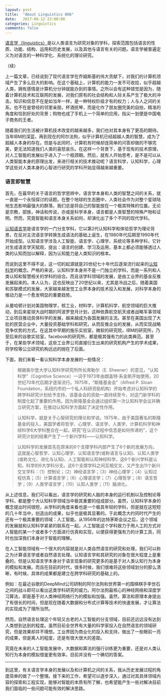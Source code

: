 ```yaml
---
layout: post
title:  "About Linguistics 006"
date:   2017-06-12 23:00:00
categories: Linguistics
comments: false
---
```


[语言学（linguistics）](https://en.wikipedia.org/wiki/Linguistics)是以人类语言为研究对象的学科，探索范围包括语言的性质、功能、结构、运用和历史发展，以及其他与语言有关的问题。语言学被普遍定义为对语言的一种科学化、系统化的理论研究。
 <!--more-->
（续）

上一篇文章，已经说到了现代语言学在乔姆斯基的伟大贡献下，对我们的计算机领域产生了多么巨大的影响。在这个基础上，计算机的能力一发不可收拾，似乎超越人类，拥有感情是计算机分分钟就能办到的事情。之所以会有这种错觉是因为，随着计算机技术和互联网的发展，对我们原有的社会结构和人际关系产生了极大的冲击。知识和信息不在是如当年一样，是一种特权阶级才有的权力；人与人之间的关系，也不在是曾经的邻里亲朋，杯酒抚琴，而是化作了朋友圈完美的自拍，精准的角度和恰到好处的背景；购物也成了手机上一个简单的应用，指尖一划便是中国电子商务的王者。

随着我们的生活被计算机技术改变的越来越多，我们也对其本身有了更高的期待。当年IBM的深蓝，再到现在的阿尔法狗，似乎计算机已经超越人类的智慧，成为了超越人本身的存在。但是与此同时，计算机有时候却连简单的问答却做的不够完美，更无法知道我们人类的喜怒哀乐。在这样一个背景下，基于现有的技术原理，对人工智能的发展似乎进入了一个瓶颈期。然后，就有人开始思考，是不是可以从人类智能本身的原理出发，来进行相关的技术推动呢？语言科学，认知科学，心理学这些对人类本身的心智进行研究的学科开始显得越来越重要。

### 语言即智慧

首先，在最早的关于语言的哲学思辨中，语言学本身和人类的智慧之间的关系，就一直是一个永恒探讨的话题。在整个地球的生态圈中，人类社会作为对整个星球陆地生态影响最强大的群落，我们总是将自己的智能放在一个极其特殊的位置。无论是宗教，部族，神话和传说，亦或是科学本身，语言都是人类智慧的特殊产物和证明。然而，究竟智能和语言本身关系如何，却演化出了多个不同的现代学科。

[认知语言学](https://en.wikipedia.org/wiki/Cognitive_linguistics)是语言学的一门分支学科，它以第2代认知科学和体验哲学为理论背景，在反对主流语言学转换生成语法的基础上诞生，在1980年代后期至1990年代开始成型。认知语言学涉及人工智能、语言学、心理学、系统论等多种学科，它针对生成语言学天赋观，提出：语言的创建、学习及运用，基本上都必须能够透过人类的认知而加以解释，因为认知能力是人类知识的根本。

而说到这里不得不说，这一切的起源就是20世纪七十年代后逐渐流行起来的[认知科学](https://en.wikipedia.org/wiki/Cognitive_science)的概念。严格的来说，认知科学本身并不是一门独立的学科，而是一系列和人类认知和智慧相关的学科的综合。而且该学科领域的发展，是由工业界的基金反推发展起来的。本人认为，这也反映出了20世纪以来，尤其是冷战之后，随着美国和苏联模式的发展，大家越来越发觉工业界本身的技术投入和发展，对科学本身的推动力是一个愈发明显的重要趋势。

从曼哈顿计划对美国物理学，核工业，材料学，计算机科学，航空领域的巨大推动，到后来星球大战时期的阿波罗登月计划，这种依靠航空航天或者战略军事领域工业项目推动具体科学的发展，越来越成为各国发展的主流。甚至在美国出现了大批的民营企业中，大量投资基础学科和研究，从而反推企业的发展，从而实现战略竞争优势的方式。在这其中早期的施乐实验室，微软的研究院，IBM的研究所，乃至后来的谷歌实验室，facebook的研究所，都是极其强有力的此类典范。甚至于，在某些学术领域，这些工业界公司直接衍生出来的研究机构产生的学术成果，将学校等公立研究机构远远的抛在了后面。

下面，我们来看一看认知科学本身发展的一些情况：

>根据奥尔登大学认知科学研究所所长席勒尔（E. Sheener）的意见，“认知科学”（Cognitive Science）一词于1973年由朗盖特·系金斯开始使用，20世纪70年代后期才逐渐流行。1975年，“斯隆基金会”（Alfred P. Sloan Foundation，系纽约市的一个私人科研资助机构）开始考虑对认知科学的跨学科研究计划给予支持，该基金会的资助一直持续至今，对这门新学科的制度化起了重要的作用。因为斯隆基金会通过组织第一次认知科学会议并确立研究方案，在推动认知科学方面起了决定性作用。

>认知科学，就是关于心智研究的理论和学说。1975年，由于美国著名的斯隆基金的投入，美国学者将哲学、心理学、语言学、人类学、计算机科学和神经科学6大学科整合在一起，研究“在认识过程中信息是如何传递的”，这个研究计划的结果产生了一个新兴学科——认知科学。

>认知科学的发展首先在原来的6个支撑学科内部产生了6个新的发展方向，这就是心智哲学、认知心理学、认知语言学(或称语言与认知)、认知人类学(或称文化、进化与认知)、人工智能和认知神经科学。这6个新兴学科是认知，科学的6大学科分支。这6个支撑学科之间互相交叉，又产生出11个新兴交叉学科：（1）控制论；（2）神经语言学；（3）神经心理学；（4）认知过程仿真；（5）计算语言学；（6）心理语言学；（7）心理哲学；（8）语言哲学；（9）人类学语言学；（10）认知人类学；（11）脑进化。

从上述信息，我们可以看出，语言学的研究和人脑的本身的运行机制以及控制论等学科，都是整个大认知科学领域当中极其重要的组成部分。虽然，认知科学本身的概念提出时间很短，从学科的角度来看也是一个极其年轻的学科，但是就在这短短的几十年当中，创造出的成果，似乎也是极其显著的。于此概念大约同时代产生的还有一个极其重要的领域：人工智能。从1956年的达特茅斯会议之后，这个领域的发展就和认知科学紧紧的联系在一起。人工智能这个学科致力于用人工的方式对人智能的某一个或者多个方面进行仿真和实现，以便获得更强有力的计算工具，同时也加深我们本身对于智能的理解。

在人工智能领域有一个很大的内容就是对人类自然语言的研究和处理，我们可以称之为计算语言学或者自然语言处理。认知语言学和其研究的对象在很大程度上是重叠的，但是认知语言学本身对于语言现象的研究更多的是基于对人类认知行为本身的模拟和发展。而且在目前的时代，很多时候，我们很难将这些领域划分的那么清晰，有时候，具体的成果都是建立在跨学科研究的基础上的。

例如：在最近谷歌的DeepMind公司研制的阿尔法狗和世界第一的围棋棋手李世石之间的战斗即可以看出这类学科研究的威力。阿尔法狗最核心的神经网络和深度学习算法，即是基于对人类神经网络行为的模拟和加强。虽然，算法和原理本身提出了有很长的时间，但是现在随着大数据和分布式计算等技术的快速发展，才让算法的实现成为了理所当然。

然而，自然语言处理这个年轻又古老的人工智能的分支领域，目前还远远没有达到人类想到达到的程度。虽然目前全世界有大量的科学家投入在自然语言的领域研究，但是效果却并不理想。工业界因为商业化的投入和支持，做出了一些眼前一亮的成果，但是离人的程度，还是有很大很大的差距。

究竟在未来的人工智能发展中，大数据和算法的强行训练更为重要，还是对人类认知行为本身的模拟借鉴更有效率，目前并没有一个确切的答案。

---

到这里，有关语言学本身的发展以及和计算机之间的关系，我从历史发展过程的角度简单的做了一个整理。接下来的工作，希望可以逐步深入，通过对其具体领域内容的探索和工程实现，能够对智能的本质有所了解，也希望能产生一些对解决目前我们面临的一些问题可能有效的解决思路。
